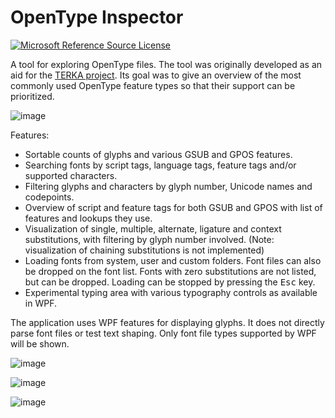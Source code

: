 # OpenType Inspector

[![Microsoft Reference Source License](https://img.shields.io/badge/license-MS--RSL-%23373737)](https://referencesource.microsoft.com/license.html)

A tool for exploring OpenType files. The tool was originally developed as an aid for the [TERKA project](https://terka.microframework.cz). Its goal was to give an overview of the most commonly used OpenType feature types so that their support can be prioritized.

![image](https://github.com/miloush/OpenTypeInspector/assets/10546952/40c7115b-d6db-4b51-99ae-2d3caaece850)

Features:
 * Sortable counts of glyphs and various GSUB and GPOS features.
 * Searching fonts by script tags, language tags, feature tags and/or supported characters.
 * Filtering glyphs and characters by glyph number, Unicode names and codepoints.
 * Overview of script and feature tags for both GSUB and GPOS with list of features and lookups they use.
 * Visualization of single, multiple, alternate, ligature and context substitutions, with filtering by glyph number involved. (Note: visualization of chaining substitutions is not implemented)
 * Loading fonts from system, user and custom folders. Font files can also be dropped on the font list. Fonts with zero substitutions are not listed, but can be dropped. Loading can be stopped by pressing the <kbd>Esc</kbd> key.
 * Experimental typing area with various typography controls as available in WPF.

The application uses WPF features for displaying glyphs. It does not directly parse font files or test text shaping. Only font file types supported by WPF will be shown.

![image](https://github.com/miloush/OpenTypeInspector/assets/10546952/01f9c8f0-525c-4a3b-9741-c111aedc75c2)

![image](https://github.com/miloush/OpenTypeInspector/assets/10546952/5796d9d6-a4b6-4632-bbd3-987906ccd52f)

![image](https://github.com/miloush/OpenTypeInspector/assets/10546952/2a470a23-2ec8-4c1d-8924-69f4ca6ab9f4)
